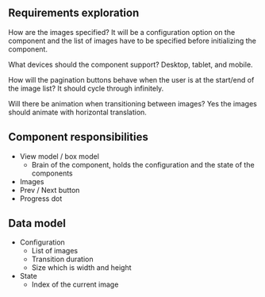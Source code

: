 ## Requirements exploration

How are the images specified?
It will be a configuration option on the component and the list of images have to be specified before initializing the component.

What devices should the component support?
Desktop, tablet, and mobile.

How will the pagination buttons behave when the user is at the start/end of the image list?
It should cycle through infinitely.

Will there be animation when transitioning between images?
Yes the images should animate with horizontal translation.

## Component responsibilities

- View model / box model
  - Brain of the component, holds the configuration and the state of the components
- Images
- Prev / Next button
- Progress dot

## Data model

- Configuration
  - List of images
  - Transition duration
  - Size which is width and height
- State
  - Index of the current image
